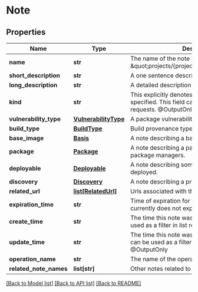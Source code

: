 # Note

## Properties
Name | Type | Description | Notes
------------ | ------------- | ------------- | -------------
**name** | **str** | The name of the note in the form \&quot;projects/{project_id}/notes/{note_id}\&quot; | [optional] 
**short_description** | **str** | A one sentence description of this note | [optional] 
**long_description** | **str** | A detailed description of this note | [optional] 
**kind** | **str** | This explicitly denotes which kind of note is specified. This field can be used as a filter in list requests. @OutputOnly | [optional] 
**vulnerability_type** | [**VulnerabilityType**](VulnerabilityType.md) | A package vulnerability type of note. | [optional] 
**build_type** | [**BuildType**](BuildType.md) | Build provenance type for a verifiable build. | [optional] 
**base_image** | [**Basis**](Basis.md) | A note describing a base image. | [optional] 
**package** | [**Package**](Package.md) | A note describing a package hosted by various package managers. | [optional] 
**deployable** | [**Deployable**](Deployable.md) | A note describing something that can be deployed. | [optional] 
**discovery** | [**Discovery**](Discovery.md) | A note describing a project/analysis type. | [optional] 
**related_url** | [**list[RelatedUrl]**](RelatedUrl.md) | Urls associated with this note | [optional] 
**expiration_time** | **str** | Time of expiration for this Note, null if Note currently does not expire. | [optional] 
**create_time** | **str** | The time this note was created. This field can be used as a filter in list requests. @OutputOnly | [optional] 
**update_time** | **str** | The time this note was last updated. This field can be used as a filter in list requests. @OutputOnly | [optional] 
**operation_name** | **str** | The name of the operation that created this note. | [optional] 
**related_note_names** | **list[str]** | Other notes related to this note. | [optional] 

[[Back to Model list]](../README.md#documentation-for-models) [[Back to API list]](../README.md#documentation-for-api-endpoints) [[Back to README]](../README.md)


